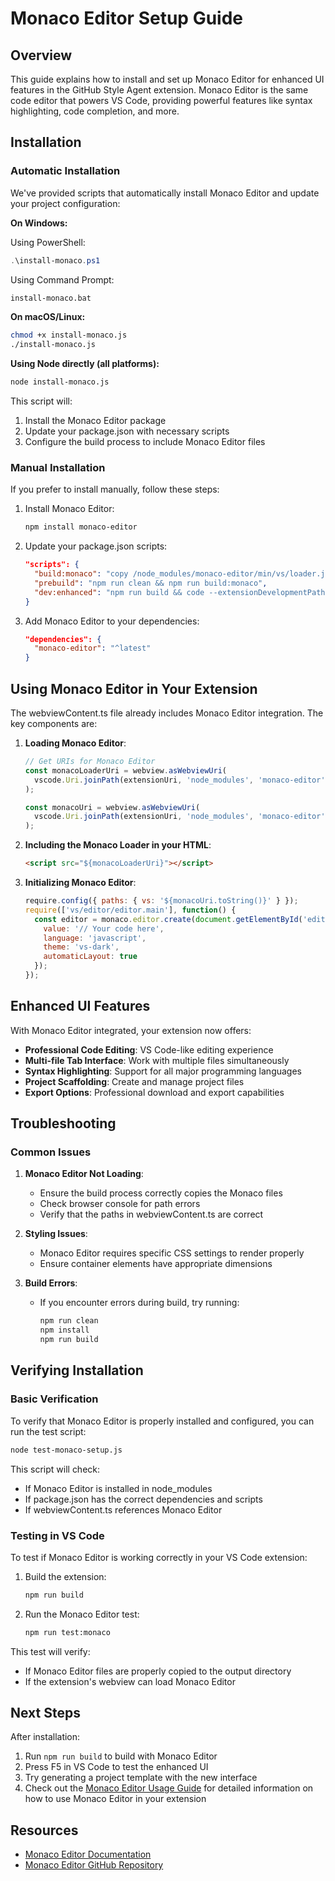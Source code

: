 # Monaco Editor Setup Guide

## Overview

This guide explains how to install and set up Monaco Editor for enhanced UI features in the GitHub Style Agent extension. Monaco Editor is the same code editor that powers VS Code, providing powerful features like syntax highlighting, code completion, and more.

## Installation

### Automatic Installation

We've provided scripts that automatically install Monaco Editor and update your project configuration:

**On Windows:**

Using PowerShell:
```powershell
.\install-monaco.ps1
```

Using Command Prompt:
```cmd
install-monaco.bat
```

**On macOS/Linux:**
```bash
chmod +x install-monaco.js
./install-monaco.js
```

**Using Node directly (all platforms):**
```bash
node install-monaco.js
```

This script will:
1. Install the Monaco Editor package
2. Update your package.json with necessary scripts
3. Configure the build process to include Monaco Editor files

### Manual Installation

If you prefer to install manually, follow these steps:

1. Install Monaco Editor:
   ```bash
   npm install monaco-editor
   ```

2. Update your package.json scripts:
   ```json
   "scripts": {
     "build:monaco": "copy /node_modules/monaco-editor/min/vs/loader.js ./out/vs/",
     "prebuild": "npm run clean && npm run build:monaco",
     "dev:enhanced": "npm run build && code --extensionDevelopmentPath=."
   }
   ```

3. Add Monaco Editor to your dependencies:
   ```json
   "dependencies": {
     "monaco-editor": "^latest"
   }
   ```

## Using Monaco Editor in Your Extension

The webviewContent.ts file already includes Monaco Editor integration. The key components are:

1. **Loading Monaco Editor**:
   ```typescript
   // Get URIs for Monaco Editor
   const monacoLoaderUri = webview.asWebviewUri(
     vscode.Uri.joinPath(extensionUri, 'node_modules', 'monaco-editor', 'min', 'vs', 'loader.js')
   );
   
   const monacoUri = webview.asWebviewUri(
     vscode.Uri.joinPath(extensionUri, 'node_modules', 'monaco-editor', 'min', 'vs')
   );
   ```

2. **Including the Monaco Loader in your HTML**:
   ```html
   <script src="${monacoLoaderUri}"></script>
   ```

3. **Initializing Monaco Editor**:
   ```javascript
   require.config({ paths: { vs: '${monacoUri.toString()}' } });
   require(['vs/editor/editor.main'], function() {
     const editor = monaco.editor.create(document.getElementById('editor-container'), {
       value: '// Your code here',
       language: 'javascript',
       theme: 'vs-dark',
       automaticLayout: true
     });
   });
   ```

## Enhanced UI Features

With Monaco Editor integrated, your extension now offers:

- **Professional Code Editing**: VS Code-like editing experience
- **Multi-file Tab Interface**: Work with multiple files simultaneously
- **Syntax Highlighting**: Support for all major programming languages
- **Project Scaffolding**: Create and manage project files
- **Export Options**: Professional download and export capabilities

## Troubleshooting

### Common Issues

1. **Monaco Editor Not Loading**:
   - Ensure the build process correctly copies the Monaco files
   - Check browser console for path errors
   - Verify that the paths in webviewContent.ts are correct

2. **Styling Issues**:
   - Monaco Editor requires specific CSS settings to render properly
   - Ensure container elements have appropriate dimensions

3. **Build Errors**:
   - If you encounter errors during build, try running:
     ```bash
     npm run clean
     npm install
     npm run build
     ```

## Verifying Installation

### Basic Verification

To verify that Monaco Editor is properly installed and configured, you can run the test script:

```bash
node test-monaco-setup.js
```

This script will check:
- If Monaco Editor is installed in node_modules
- If package.json has the correct dependencies and scripts
- If webviewContent.ts references Monaco Editor

### Testing in VS Code

To test if Monaco Editor is working correctly in your VS Code extension:

1. Build the extension:
   ```bash
   npm run build
   ```

2. Run the Monaco Editor test:
   ```bash
   npm run test:monaco
   ```

This test will verify:
- If Monaco Editor files are properly copied to the output directory
- If the extension's webview can load Monaco Editor

## Next Steps

After installation:

1. Run `npm run build` to build with Monaco Editor
2. Press F5 in VS Code to test the enhanced UI
3. Try generating a project template with the new interface
4. Check out the [Monaco Editor Usage Guide](./monaco-editor-usage.md) for detailed information on how to use Monaco Editor in your extension

## Resources

- [Monaco Editor Documentation](https://microsoft.github.io/monaco-editor/)
- [Monaco Editor GitHub Repository](https://github.com/microsoft/monaco-editor)